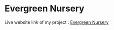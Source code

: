 # Evergreen Nursery

Live website link of my project : [Evergreen Nursery](https://evergreen-nursery.netlify.app/)

